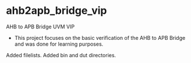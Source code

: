 # ahb2apb_bridge_vip
AHB to APB Bridge UVM VIP

* This project focuses on the basic verification of the AHB to APB Bridge and was done for learning purposes.

Added filelists. Added bin and dut directories.
